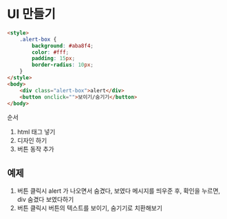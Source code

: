 # UI 만들기

```html
<style>
    .alert-box {
        background: #aba8f4;
        color: #fff;
        padding: 15px;
        border-radius: 10px;
    }
</style>
<body>
    <div class="alert-box">alert</div>
    <button onclick="">보이기/숨기기</button>
</body>
```

순서

1. html 태그 넣기
2. 디자인 하기
3. 버튼 동작 추가

## 예제

1. 버튼 클릭시 alert 가 나오면서 숨겼다, 보였다 메시지를 띄우준 후, 확인을 누르면, div 숨겼다 보였다하기
3. 버튼 클릭시 버튼의 텍스트를 보이기, 숨기기로 치환해보기